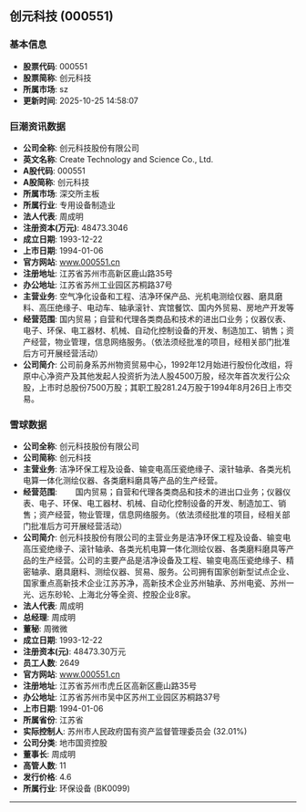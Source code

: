 ## 创元科技 (000551)

### 基本信息

- **股票代码**: 000551
- **股票简称**: 创元科技
- **所属市场**: sz
- **更新时间**: 2025-10-25 14:58:07

### 巨潮资讯数据

- **公司全称**: 创元科技股份有限公司
- **英文名称**: Create Technology and Science Co., Ltd.
- **A股代码**: 000551
- **A股简称**: 创元科技
- **所属市场**: 深交所主板
- **所属行业**: 专用设备制造业
- **法人代表**: 周成明
- **注册资本(万元)**: 48473.3046
- **成立日期**: 1993-12-22
- **上市日期**: 1994-01-06
- **官方网站**: www.000551.cn
- **注册地址**: 江苏省苏州市高新区鹿山路35号
- **办公地址**: 江苏省苏州工业园区苏桐路37号
- **主营业务**: 空气净化设备和工程、洁净环保产品、光机电测绘仪器、磨具磨料、高压绝缘子、电动车、轴承滚针、宾馆餐饮、国内外贸易、房地产开发等
- **经营范围**: 国内贸易；自营和代理各类商品和技术的进出口业务；仪器仪表、电子、环保、电工器材、机械、自动化控制设备的开发、制造加工、销售；资产经营，物业管理，信息网络服务。（依法须经批准的项目，经相关部门批准后方可开展经营活动）
- **公司简介**: 公司前身系苏州物资贸易中心，1992年12月始进行股份化改组，将原中心净资产及其他发起人投资折为法人股4500万股，经次年首次发行公众股，上市时总股份7500万股；其职工股281.24万股于1994年8月26日上市交易。

### 雪球数据

- **公司全称**: 创元科技股份有限公司
- **公司简称**: 创元科技
- **主营业务**: 洁净环保工程及设备、输变电高压瓷绝缘子、滚针轴承、各类光机电算一体化测绘仪器、各类磨料磨具等产品的生产经营。
- **经营范围**: 　　国内贸易；自营和代理各类商品和技术的进出口业务；仪器仪表、电子、环保、电工器材、机械、自动化控制设备的开发、制造加工、销售；资产经营，物业管理，信息网络服务。（依法须经批准的项目，经相关部门批准后方可开展经营活动）
- **公司简介**: 创元科技股份有限公司的主营业务是洁净环保工程及设备、输变电高压瓷绝缘子、滚针轴承、各类光机电算一体化测绘仪器、各类磨料磨具等产品的生产经营。公司的主要产品是洁净设备及工程、输变电高压瓷绝缘子、精密轴承、磨具磨料、测绘仪器、贸易、服务。公司拥有国家创新型试点企业、国家重点高新技术企业江苏苏净，高新技术企业苏州轴承、苏州电瓷、苏州一光、远东砂轮、上海北分等全资、控股企业8家。
- **法人代表**: 周成明
- **总经理**: 周成明
- **董秘**: 周微微
- **成立日期**: 1993-12-22
- **注册资本(元)**: 48473.30万元
- **员工人数**: 2649
- **官方网站**: www.000551.cn
- **注册地址**: 江苏省苏州市虎丘区高新区鹿山路35号
- **办公地址**: 江苏省苏州市吴中区苏州工业园区苏桐路37号
- **上市日期**: 1994-01-06
- **所属省份**: 江苏省
- **实际控制人**: 苏州市人民政府国有资产监督管理委员会 (32.01%)
- **公司分类**: 地市国资控股
- **董事长**: 周成明
- **高管人数**: 11
- **发行价格**: 4.6
- **所属行业**: 环保设备 (BK0099)

---